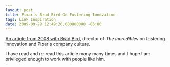 ```yaml
---
layout: post
title: Pixar's Brad Bird On Fostering Innovation
tags: Link Inspiration 
date: 2009-09-29 12:49:26.000000000 -05:00
---
```

<p><a href="http://gigaom.com/2008/04/17/pixars-brad-bird-on-fostering-innovation/">An article from 2008 with Brad Bird</a>, director of <em>The Incredibles</em> on fostering innovation and Pixar's company culture.</p>

<p>I have read and re-read this article many many times and I hope I am privileged enough to work with people like him.</p>
